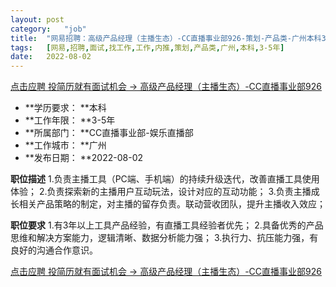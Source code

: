 ```yaml
---
layout:	post
category:	"job"
title:	"网易招聘：高级产品经理（主播生态）-CC直播事业部926-策划-产品类-广州本科3-5年"
tags:	[网易,招聘,面试,找工作,工作,内推,策划,产品类,广州,本科,3-5年]
date:	2022-08-02
---
```


[点击应聘 投简历就有面试机会 -> 高级产品经理（主播生态）-CC直播事业部926](http://mobile.bole.netease.com/bole/boleDetail?id=39791&employeeId=346f03c3cda5f04c&key=all)



- **学历要求： **本科
- **工作年限： **3-5年
- **所属部门： **CC直播事业部-娱乐直播部
- **工作城市： **广州
- **发布日期： **2022-08-02



**职位描述**
1.负责主播工具（PC端、手机端）的持续升级迭代，改善直播工具使用体验；
2.负责探索新的主播用户互动玩法，设计对应的互动功能；
3.负责主播成长相关产品策略的制定，对主播的留存负责。联动营收团队，提升主播收入效应；



**职位要求**
1.有3年以上工具产品经验，有直播工具经验者优先；
2.具备优秀的产品思维和解决方案能力，逻辑清晰、数据分析能力强；
3.执行力、抗压能力强，有良好的沟通合作意识。



[点击应聘 投简历就有面试机会 -> 高级产品经理（主播生态）-CC直播事业部926](http://mobile.bole.netease.com/bole/boleDetail?id=39791&employeeId=346f03c3cda5f04c&key=all)